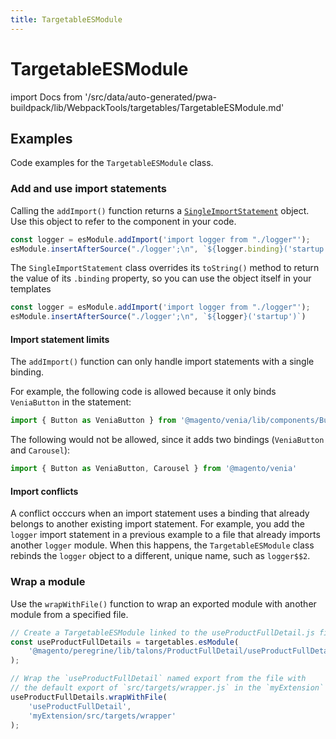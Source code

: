 ```yaml
---
title: TargetableESModule
---
```


# TargetableESModule

<!--
The reference doc content is generated automatically from the source code.
To update this section, update the doc blocks in the source code
-->

import Docs from '/src/data/auto-generated/pwa-buildpack/lib/WebpackTools/targetables/TargetableESModule.md'

<Docs />

## Examples

Code examples for the `TargetableESModule` class.

### Add and use import statements

Calling the `addImport()` function returns a [`SingleImportStatement`][] object.
Use this object to refer to the component in your code.

[`singleimportstatement`]: /api/buildpack/targetables/SingleImportStatement/

```jsx
const logger = esModule.addImport('import logger from "./logger"');
esModule.insertAfterSource("./logger';\n", `${logger.binding}('startup')`)
```

The `SingleImportStatement` class overrides its `toString()` method to return the value of its `.binding` property,
so you can use the object itself in your templates

```jsx
const logger = esModule.addImport('import logger from "./logger"');
esModule.insertAfterSource("./logger';\n", `${logger}('startup')`)
```

#### Import statement limits

The `addImport()` function can only handle import statements with a single binding.

For example, the following code is allowed because it only binds `VeniaButton` in the statement:

```js
import { Button as VeniaButton } from '@magento/venia/lib/components/Button'
```

The following would not be allowed, since it adds two bindings (`VeniaButton` and `Carousel`):

```js
import { Button as VeniaButton, Carousel } from '@magento/venia'
```

#### Import conflicts

A conflict occcurs when an import statement uses a binding that already belongs to another existing import statement.
For example, you add the `logger` import statement in a previous example to a file that already imports another `logger` module.
When this happens, the `TargetableESModule` class rebinds the `logger` object to a different, unique name, such as `logger$$2`.

### Wrap a module

Use the `wrapWithFile()` function to wrap an exported module with another module from a specified file.

```js
// Create a TargetableESModule linked to the useProductFullDetail.js file
const useProductFullDetails = targetables.esModule(
    '@magento/peregrine/lib/talons/ProductFullDetail/useProductFullDetail.js'
);

// Wrap the `useProductFullDetail` named export from the file with
// the default export of `src/targets/wrapper.js` in the `myExtension` package.
useProductFullDetails.wrapWithFile(
    'useProductFullDetail',
    'myExtension/src/targets/wrapper'
);
```